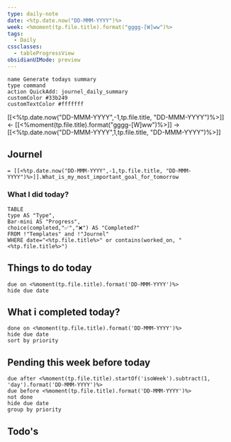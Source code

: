 ```yaml
---
type: daily-note
date: <%tp.date.now("DD-MMM-YYYY")%>
week: <%moment(tp.file.title).format("gggg-[W]ww")%>
tags:
  - Daily
cssclasses:
  - tableProgressView
obsidianUIMode: preview
---
```

```button
name Generate todays summary
type command
action QuickAdd: journel_daily_summary
customColor #33b249
customTextColor #fffffff
```

[[<%tp.date.now("DD-MMM-YYYY",-1,tp.file.title, "DD-MMM-YYYY")%>]] <-  [[<%moment(tp.file.title).format("gggg-[W]ww")%>]]  -> [[<%tp.date.now("DD-MMM-YYYY",1,tp.file.title, "DD-MMM-YYYY")%>]]

## Journel


`= [[<%tp.date.now("DD-MMM-YYYY",-1,tp.file.title, "DD-MMM-YYYY")%>]].What_is_my_most_important_goal_for_tomorrow`


### What I did today?
```dataview
TABLE 
type AS "Type",
Bar-mini AS "Progress",
choice(completed,"✅","❌") AS "Completed?"
FROM !"Templates" and !"Journel"
WHERE date="<%tp.file.title%>" or contains(worked_on, "<%tp.file.title%>")
```


## Things to do today


```tasks
due on <%moment(tp.file.title).format('DD-MMM-YYYY')%>
hide due date
```


## What i completed today?
```tasks
done on <%moment(tp.file.title).format('DD-MMM-YYYY')%>
hide due date
sort by priority
```

## Pending this week before today
```tasks
due after <%moment(tp.file.title).startOf('isoWeek').subtract(1, 'day').format('DD-MMM-YYYY')%>
due before <%moment(tp.file.title).format('DD-MMM-YYYY')%>
not done
hide due date
group by priority
```


## Todo's



